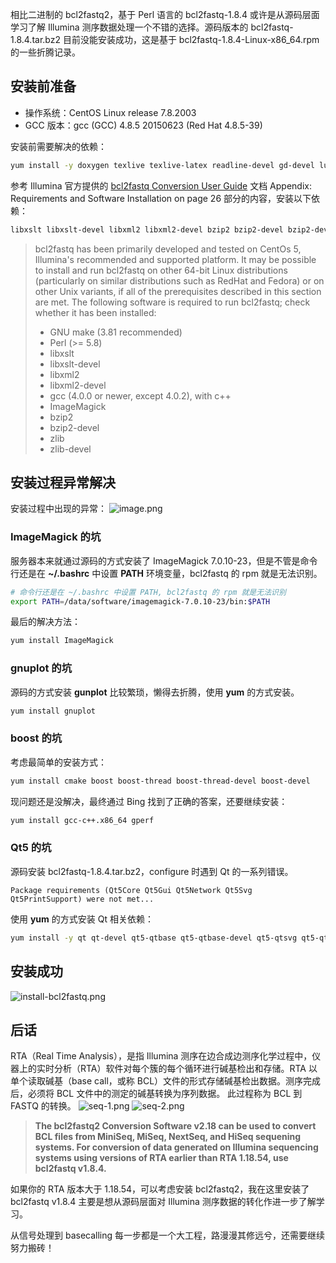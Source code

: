 相比二进制的 bcl2fastq2，基于 Perl 语言的 bcl2fastq-1.8.4 或许是从源码层面学习了解 Illumina 测序数据处理一个不错的选择。源码版本的 bcl2fastq-1.8.4.tar.bz2 目前没能安装成功，这是基于 bcl2fastq-1.8.4-Linux-x86_64.rpm 的一些折腾记录。

## 安装前准备

- 操作系统：CentOS Linux release 7.8.2003
- GCC 版本：gcc (GCC) 4.8.5 20150623 (Red Hat 4.8.5-39)

安装前需要解决的依赖：

```bash
yum install -y doxygen texlive texlive-latex readline-devel gd-devel lua-devel cairo-devel pango-devel wxGTK-devel libcaca-devel svgalib-devel
```

参考 Illumina 官方提供的 [bcl2fastq Conversion User Guide](https://support.illumina.com/content/dam/illumina-support/documents/documentation/software_documentation/bcl2fastq/bcl2fastq_letterbooklet_15038058brpmi.pdf) 文档 Appendix: Requirements and Software Installation on page 26 部分的内容，安装以下依赖：

```bash
libxslt libxslt-devel libxml2 libxml2-devel bzip2 bzip2-devel bzip2-devel-zlib zlib zlib-devel
```

> bcl2fastq has been primarily developed and tested on CentOs 5, Illumina's recommended
> and supported platform. It may be possible to install and run bcl2fastq on other 64-bit
> Linux distributions (particularly on similar distributions such as RedHat and Fedora) or
> on other Unix variants, if all of the prerequisites described in this section are met.
> The following software is required to run bcl2fastq; check whether it has been installed:
>
> - GNU make (3.81 recommended)
> - Perl (>= 5.8)
> - libxslt
> - libxslt-devel
> - libxml2
> - libxml2-devel
> - gcc (4.0.0 or newer, except 4.0.2), with c++
> - ImageMagick
> - bzip2
> - bzip2-devel
> - zlib
> - zlib-devel

## 安装过程异常解决

安装过程中出现的异常：
![image.png](https://shub-1251708715.cos.ap-guangzhou.myqcloud.com/elog-cookbook-img/FiQYnYkHfXBaGGN90hjP30zICxk_.png)

### ImageMagick 的坑

服务器本来就通过源码的方式安装了 ImageMagick 7.0.10-23，但是不管是命令行还是在 **~/.bashrc** 中设置 **PATH** 环境变量，bcl2fastq 的 rpm 就是无法识别。

```bash
# 命令行还是在 ~/.bashrc 中设置 PATH, bcl2fastq 的 rpm 就是无法识别
export PATH=/data/software/imagemagick-7.0.10-23/bin:$PATH
```

最后的解决方法：

```bash
yum install ImageMagick
```

### gnuplot 的坑

源码的方式安装 **gunplot** 比较繁琐，懒得去折腾，使用 **yum** 的方式安装。

```bash
yum install gnuplot
```

### boost 的坑

考虑最简单的安装方式：

```bash
yum install cmake boost boost-thread boost-thread-devel boost-devel
```

现问题还是没解决，最终通过 Bing 找到了正确的答案，还要继续安装：

```bash
yum install gcc-c++.x86_64 gperf
```

### Qt5 的坑

源码安装 bcl2fastq-1.8.4.tar.bz2，configure 时遇到 Qt 的一系列错误。

```shell
Package requirements (Qt5Core Qt5Gui Qt5Network Qt5Svg Qt5PrintSupport) were not met...
```

使用 **yum** 的方式安装 Qt 相关依赖：

```bash
yum install -y qt qt-devel qt5-qtbase qt5-qtbase-devel qt5-qtsvg qt5-qtsvg-devel
```

## 安装成功

![install-bcl2fastq.png](https://shub-1251708715.cos.ap-guangzhou.myqcloud.com/elog-cookbook-img/FmC-y6Fl8u_twEHPo8Kkryiz9v4i.png)

## 后话

RTA（Real Time Analysis），是指 Illumina 测序在边合成边测序化学过程中，仪器上的实时分析（RTA）软件对每个簇的每个循环进行碱基检出和存储。RTA 以单个读取碱基（base call，或称 BCL）文件的形式存储碱基检出数据。测序完成后，必须将 BCL 文件中的测定的碱基转换为序列数据。 此过程称为 BCL 到 FASTQ 的转换。
![seq-1.png](https://shub-1251708715.cos.ap-guangzhou.myqcloud.com/elog-cookbook-img/Frx1EUlw3zRBY6aY-k_Q7HEJp4db.png)
![seq-2.png](https://shub-1251708715.cos.ap-guangzhou.myqcloud.com/elog-cookbook-img/Fr8gllX_Vof1EuVgnZtjUn-2u2Rg.png)

> **The bcl2fastq2 Conversion Software v2.18 can be used to convert BCL files from MiniSeq, MiSeq, NextSeq, and HiSeq sequening systems. For conversion of data generated on Illumina sequencing systems using versions of RTA earlier than RTA 1.18.54, use bcl2fastq v1.8.4.**

如果你的 RTA 版本大于 1.18.54，可以考虑安装 bcl2fastq2，我在这里安装了 bcl2fastq v1.8.4 主要是想从源码层面对 Illumina 测序数据的转化作进一步了解学习。

从信号处理到 basecalling 每一步都是一个大工程，路漫漫其修远兮，还需要继续努力搬砖！
